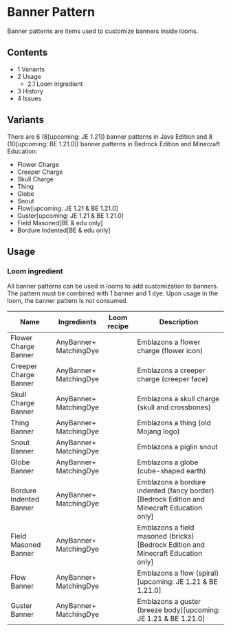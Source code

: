# Banner Pattern
Banner patterns are items used to customize banners inside looms.

## Contents
- 1 Variants
- 2 Usage
	- 2.1 Loom ingredient
- 3 History
- 4 Issues

## Variants
There are 6 (8‌[upcoming: JE 1.21]) banner patterns in Java Edition and 8 (10‌[upcoming: BE 1.21.0]) banner patterns in Bedrock Edition and Minecraft Education:

- Flower Charge
- Creeper Charge
- Skull Charge
- Thing
- Globe
- Snout
- Flow‌[upcoming: JE 1.21 & BE 1.21.0]
- Guster‌[upcoming: JE 1.21 & BE 1.21.0]
- Field Masoned‌[BE & edu  only]
- Bordure Indented‌[BE & edu  only]

## Usage
### Loom ingredient
All banner patterns can be used in looms to add customization to banners. The pattern must be combined with 1 banner and 1 dye. Upon usage in the loom, the banner pattern is not consumed.

| Name                    | Ingredients                | Loom recipe | Description                                                                                 |
|-------------------------|----------------------------|-------------|---------------------------------------------------------------------------------------------|
| Flower Charge Banner    | AnyBanner+<br/>MatchingDye |             | Emblazons a flower charge (flower icon)                                                     |
| Creeper Charge Banner   | AnyBanner+<br/>MatchingDye |             | Emblazons a creeper charge (creeper face)                                                   |
| Skull Charge Banner     | AnyBanner+<br/>MatchingDye |             | Emblazons a skull charge (skull and crossbones)                                             |
| Thing Banner            | AnyBanner+<br/>MatchingDye |             | Emblazons a thing (old Mojang logo)                                                         |
| Snout Banner            | AnyBanner+<br/>MatchingDye |             | Emblazons a piglin snout                                                                    |
| Globe Banner            | AnyBanner+<br/>MatchingDye |             | Emblazons a globe (cube-shaped earth)                                                       |
| Bordure Indented Banner | AnyBanner+<br/>MatchingDye |             | Emblazons a bordure indented (fancy border)‌[Bedrock Edition and Minecraft Education  only] |
| Field Masoned Banner    | AnyBanner+<br/>MatchingDye |             | Emblazons a field masoned (bricks)‌[Bedrock Edition and Minecraft Education  only]          |
| Flow Banner             | AnyBanner+<br/>MatchingDye |             | Emblazons a flow (spiral)‌[upcoming: JE 1.21 & BE 1.21.0]                                   |
| Guster Banner           | AnyBanner+<br/>MatchingDye |             | Emblazons a guster (breeze body)‌[upcoming: JE 1.21 & BE 1.21.0]                            |


